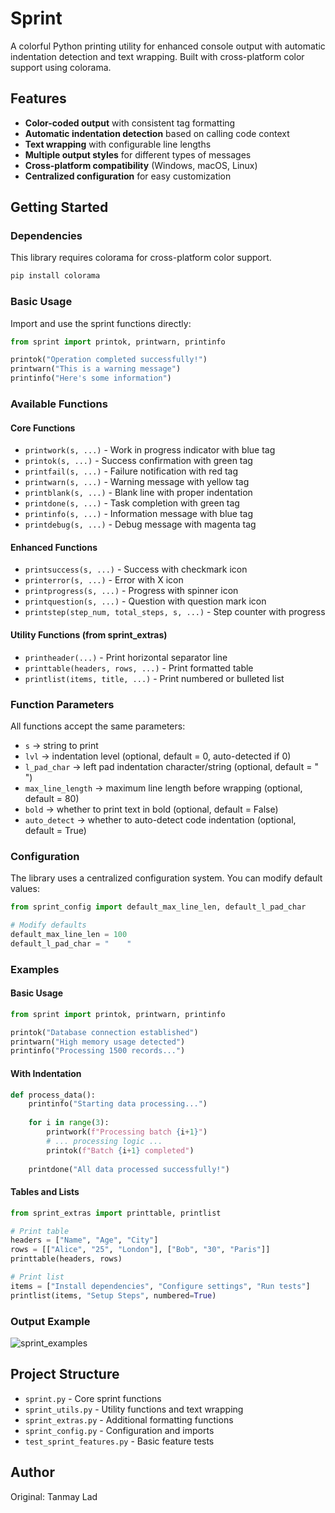 # Sprint

A colorful Python printing utility for enhanced console output with automatic indentation detection and text wrapping. Built with cross-platform color support using colorama.

## Features

- **Color-coded output** with consistent tag formatting
- **Automatic indentation detection** based on calling code context
- **Text wrapping** with configurable line lengths
- **Multiple output styles** for different types of messages
- **Cross-platform compatibility** (Windows, macOS, Linux)
- **Centralized configuration** for easy customization

## Getting Started

### Dependencies

This library requires colorama for cross-platform color support.

```bash
pip install colorama
```

### Basic Usage

Import and use the sprint functions directly:

```python
from sprint import printok, printwarn, printinfo

printok("Operation completed successfully!")
printwarn("This is a warning message")
printinfo("Here's some information")
```

### Available Functions

#### Core Functions
- `printwork(s, ...)` - Work in progress indicator with blue tag
- `printok(s, ...)` - Success confirmation with green tag
- `printfail(s, ...)` - Failure notification with red tag
- `printwarn(s, ...)` - Warning message with yellow tag
- `printblank(s, ...)` - Blank line with proper indentation
- `printdone(s, ...)` - Task completion with green tag
- `printinfo(s, ...)` - Information message with blue tag
- `printdebug(s, ...)` - Debug message with magenta tag

#### Enhanced Functions
- `printsuccess(s, ...)` - Success with checkmark icon
- `printerror(s, ...)` - Error with X icon
- `printprogress(s, ...)` - Progress with spinner icon
- `printquestion(s, ...)` - Question with question mark icon
- `printstep(step_num, total_steps, s, ...)` - Step counter with progress

#### Utility Functions (from sprint_extras)
- `printheader(...)` - Print horizontal separator line
- `printtable(headers, rows, ...)` - Print formatted table
- `printlist(items, title, ...)` - Print numbered or bulleted list

### Function Parameters

All functions accept the same parameters:

- `s` → string to print
- `lvl` → indentation level (optional, default = 0, auto-detected if 0)
- `l_pad_char` → left pad indentation character/string (optional, default = "  ")
- `max_line_length` → maximum line length before wrapping (optional, default = 80)
- `bold` → whether to print text in bold (optional, default = False)
- `auto_detect` → whether to auto-detect code indentation (optional, default = True)

### Configuration

The library uses a centralized configuration system. You can modify default values:

```python
from sprint_config import default_max_line_len, default_l_pad_char

# Modify defaults
default_max_line_len = 100
default_l_pad_char = "    "
```

### Examples

#### Basic Usage
```python
from sprint import printok, printwarn, printinfo

printok("Database connection established")
printwarn("High memory usage detected")
printinfo("Processing 1500 records...")
```

#### With Indentation
```python
def process_data():
    printinfo("Starting data processing...")
    
    for i in range(3):
        printwork(f"Processing batch {i+1}")
        # ... processing logic ...
        printok(f"Batch {i+1} completed")
    
    printdone("All data processed successfully!")
```

#### Tables and Lists
```python
from sprint_extras import printtable, printlist

# Print table
headers = ["Name", "Age", "City"]
rows = [["Alice", "25", "London"], ["Bob", "30", "Paris"]]
printtable(headers, rows)

# Print list
items = ["Install dependencies", "Configure settings", "Run tests"]
printlist(items, "Setup Steps", numbered=True)
```

### Output Example

![sprint_examples](sprint_examples.png)

## Project Structure

- `sprint.py` - Core sprint functions
- `sprint_utils.py` - Utility functions and text wrapping
- `sprint_extras.py` - Additional formatting functions
- `sprint_config.py` - Configuration and imports
- `test_sprint_features.py` - Basic feature tests

## Author

Original: Tanmay Lad
